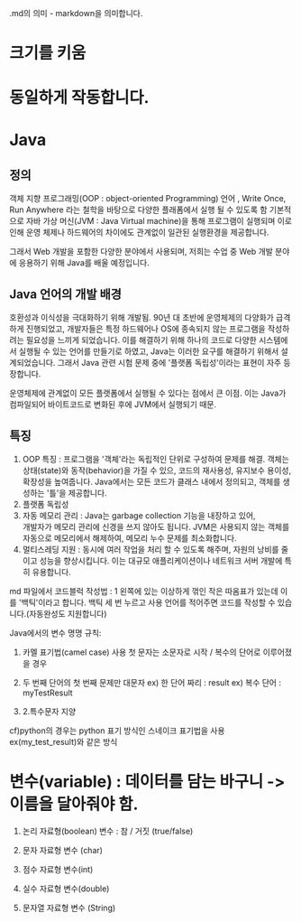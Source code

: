 .md의 의미 - markdown을 의미합니다.

# 크기를 키움

# 동일하게 작동합니다.



# Java
## 정의

객체 지향 프로그래밍(OOP : object-oriented Programming) 언어 , Write Once,
Run Anywhere 라는 철학을 바탕으로 다양한 플래폼에서 실행 될 수 있도록 함
기본적으로 자바 가상 머신(JVM : Java Virtual machine)을 통해 프로그램이 실행되며
이로 인해 운영 체제나 하드웨어의 차이에도 관계없이 일관된 실행환경을 제공합니다.

그래서 Web 개발을 포함한 다양한 분야에서 사용되며, 
저희는 수업 중 Web 개발 분야에 응용하기 위해 Java를 배울 예정입니다.

## Java 언어의 개발 배경

호환성과 이식성을 극대화하기 위해 개발됨. 90년 대 초반에 운영체제의 다양화가
급격하게 진행되었고, 개발자들은 특정 하드웨어나 OS에 종속되지 않는 프로그램을
작성하려는 필요성을 느끼게 되었습니다. 이를 해결하기 위해 하나의 코드로 
다양한 시스템에서 실행될 수 있는 언어를 만들기로 하였고, Java는 이러한 요구를
해결하기 위해서 설계되었습니다.
그래서 Java 관련 시험 문제 중에 '플랫폼 독립성'이라는 표현이 자주 등장합니다.

운영체제에 관계없이 모든 플랫폼에서 실행될 수 있다는 점에서 큰 이점.
이는 Java가 컴파일되어 바이트코드로 변화된 후에 JVM에서 실행되기 때문.

## 특징
1. OOP 특징 : 프로그램을 '객체'라는 독립적인 단위로 구성하여 문제를 해결.
   객체는 상태(state)와 동작(behavior)을 가질 수 있으, 코드의 재사용성,
   유지보수 용이성, 확장성을 높여줍니다. Java에서는 모든 코드가 클래스 내에서 
   정의되고, 객체를 생성하는 '틀'을 제공합니다.
2. 플랫폼 독립성
3. 자동 메모리 관리 : Java는  garbage collection 기능을 내장하고 있어,  
   개발자가 메모리 관리에 신경을 쓰지 않아도 됩니다. JVM은 사용되지 않는 객체를
   자동으로 메모리에서 해제하여, 메모리 누수 문제를 최소화합니다.
4. 멀티스레딩 지원 : 동시에 여러 작업을 처리 할 수 있도록 해주며, 자원의 낭비를
   줄이고 성능을 향상시킵니다. 이는 대규모 애플리케이션이나 네트워크 서버 개발에 특히 유용합니다.

md 파일에서 코드블럭 작성법 : 1 왼쪽에 있는 이상하게 꺾인 작은 따옴표가 있는데 
이를 '백틱'이라고 합니다. 백틱 세 번 누르고 사용 언어를 적어주면
코드를 작성할 수 있습니다.(자동완성도 지원합니다)

Java에서의 변수 명명 규칙:
1. 카멜 표기법(camel case) 사용
첫 문자는 소문자로 시작 / 복수의 단어로 이루어졌을 경우

2. 두 번째 단어의 첫 번째 문제만 대문자
ex) 한 단어 짜리 : result
ex) 복수 단어 : myTestResult

3. 2.특수문자 지양

cf)python의 경우는 python 표기 방식인 스네이크 표기법을 사용
ex(my_test_result)와 같은 방식


# 변수(variable) : 데이터를 담는 바구니 -> 이름을 달아줘야 함.
1. 논리 자료형(boolean) 변수 : 참 / 거짓 (true/false)
   
2. 문자 자료형 변수 (char)
   
3. 점수 자료형 변수(int)

4. 실수 자료형 변수(double)

5. 문자열 자료형 변수 (String)
